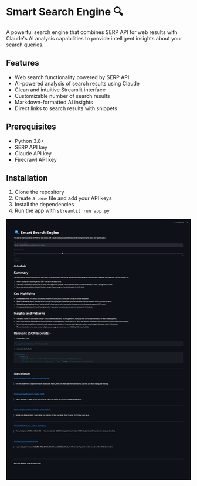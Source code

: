 # Smart Search Engine 🔍

A powerful search engine that combines SERP API for web results with Claude's AI analysis capabilities to provide intelligent insights about your search queries.

## Features

- Web search functionality powered by SERP API
- AI-powered analysis of search results using Claude
- Clean and intuitive Streamlit interface
- Customizable number of search results
- Markdown-formatted AI insights
- Direct links to search results with snippets

## Prerequisites

- Python 3.8+
- SERP API key
- Claude API key
- Firecrawl API key

## Installation

1. Clone the repository
2. Create a `.env` file and add your API keys
3. Install the dependencies
4. Run the app with `streamlit run app.py`

![alt text](image.png)